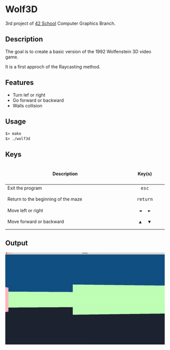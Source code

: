 # Wolf3D
3rd project of [42 School](https://www.42.fr) Computer Graphics Branch.

## Description

The goal is to create a basic version of the 1992 Wolfenstein 3D video game.

It is a first approch of the Raycasting method.

## Features

- Turn lef or right
- Go forward or backward
- Walls collision

## Usage

```
$> make
$> ./wolf3d
```
## Keys

<table width="100%">
<thead>
<tr>
<td width="40%" height="60px" align="center" cellpadding="0">
<strong>Description</strong>
</td>
<td width="10%" align="center" cellpadding="0">
<span style="width:70px">&nbsp;</span><strong>Key(s)</strong><span style="width:50px">&nbsp;</span>
</td>
</tr>
</thead>
<tbody>
<tr>
<td valign="top" height="30px">Exit the program</td>
<td valign="top" align="center"><kbd>&nbsp;esc&nbsp;</kbd></td>
</tr>
<tr>
<td valign="top" height="30px">Return to the beginning of the maze</td>
<td valign="top" align="center"><kbd>&nbsp;return&nbsp;</kbd></td>
</tr>
<tr>
<td valign="top" height="30px">Move left or right</td>
<td valign="top" align="center"><kbd>&nbsp;◄&nbsp;</kbd> <kbd>&nbsp;►&nbsp;</kbd></td>
</tr>
<tr>
<td valign="top" height="30px">Move forward or backward</td>
<td valign="top" align="center"><kbd>&nbsp;▲&nbsp;</kbd> <kbd>&nbsp;▼&nbsp;</kbd></td>
</tr>
</tbody>
</table>

## Output
<img src="./img/wolf3d.gif" alt="France">
